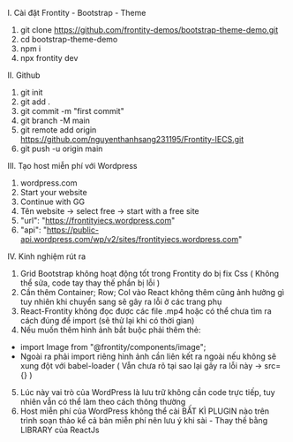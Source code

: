 I. Cài đặt Frontity - Bootstrap - Theme
1) git clone https://github.com/frontity-demos/bootstrap-theme-demo.git
2) cd bootstrap-theme-demo
3) npm i
4) npx frontity dev

II. Github
1) git init
2) git add .
3) git commit -m "first commit"
4) git branch -M main
5) git remote add origin https://github.com/nguyenthanhsang231195/Frontity-IECS.git
6) git push -u origin main

III. Tạo host miễn phí với Wordpress
1) wordpress.com
2) Start your website
3) Continue with GG
4) Tên website -> select free -> start with a free site
5) "url": "https://frontityiecs.wordpress.com"
6) "api": "https://public-api.wordpress.com/wp/v2/sites/frontityiecs.wordpress.com"

IV. Kinh nghiệm rút ra
1) Grid Bootstrap không hoạt động tốt trong Frontity do bị fix Css ( Không thể sửa, code tay thay thế phần bị lỗi )
2) Cần thêm Container; Row; Col vào React không thêm cũng ảnh hưởng gì tuy nhiên khi chuyển sang sẽ gây ra lỗi ở các trang phụ
3) React-Frontity không đọc được các file .mp4 hoặc có thể chưa tìm ra cách đúng để import (sẽ thử lại khi có thời gian)
4) Nếu muốn thêm hình ảnh bắt buộc phải thêm thẻ: 
- import Image from "@frontity/components/image";
- Ngoài ra phải import riêng hình ảnh cần liên kết ra ngoài nếu không sẽ xung đột với babel-loader ( Vẫn chưa rõ tại sao lại gây ra lỗi này -> src={} )
5) Lúc này vai trò của WordPress là lưu trữ không cần code trực tiếp, tuy nhiên vẫn có thể làm theo cách thông thường
6) Host miễn phí của WordPress không thể cài BẤT KÌ PLUGIN nào trên trình soạn thảo kể cả bản miễn phí nên lưu ý khi sài - Thay thế bằng LIBRARY của ReactJs

